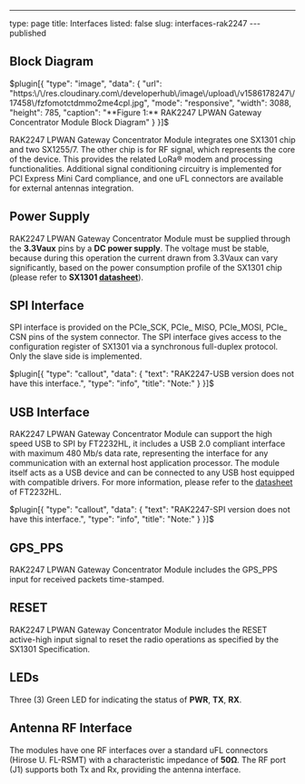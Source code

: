 ---
type: page
title: Interfaces
listed: false
slug: interfaces-rak2247
---published

## Block Diagram

$plugin[{
    "type": "image",
    "data": {
        "url": "https:\/\/res.cloudinary.com\/developerhub\/image\/upload\/v1586178247\/17458\/fzfomotctdmmo2me4cpl.jpg",
        "mode": "responsive",
        "width": 3088,
        "height": 785,
        "caption": "**Figure 1:** RAK2247 LPWAN Gateway Concentrator Module Block Diagram"
    }
}]$

RAK2247 LPWAN Gateway Concentrator Module integrates one SX1301 chip and two SX1255/7. The other chip is for RF signal, which represents the core of the device. This provides the related LoRa® modem and processing functionalities. Additional signal conditioning circuitry is implemented for PCI Express Mini Card compliance, and one uFL connectors are available for external antennas integration.

## Power Supply

RAK2247 LPWAN Gateway Concentrator Module must be supplied through the **3.3Vaux** pins by a **DC power supply**. The voltage must be stable, because during this operation the current drawn from 3.3Vaux can vary significantly, based on the power consumption profile of the SX1301 chip (please refer to **SX1301 [datasheet](https://www.semtech.com/uploads/documents/sx1301.pdf)**).

## SPI Interface

SPI interface is provided on the PCIe_SCK, PCIe_  MISO, PCIe_MOSI, PCIe_ CSN pins of the system connector. The SPI interface gives access to the configuration register of SX1301 via a synchronous full-duplex protocol. Only the slave side is implemented.

$plugin[{
    "type": "callout",
    "data": {
        "text": "RAK2247-USB version does not have this interface.",
        "type": "info",
        "title": "Note:"
    }
}]$

## USB Interface

RAK2247 LPWAN Gateway Concentrator Module can support the high speed USB to SPI by FT2232HL, it includes a USB 2.0 compliant interface with maximum 480 Mb/s data rate, representing the interface for any communication with an external host application processor. The module itself acts as a USB device and can be connected to any USB host equipped with compatible drivers. For more information, please refer to the [datasheet](https://www.ftdichip.com/Support/Documents/DataSheets/ICs/DS_FT2232H.pdf) of FT2232HL.

$plugin[{
    "type": "callout",
    "data": {
        "text": "RAK2247-SPI version does not have this interface.",
        "type": "info",
        "title": "Note:"
    }
}]$

## GPS_PPS

RAK2247 LPWAN Gateway Concentrator Module includes the GPS_PPS input for received packets time-stamped.

## RESET

RAK2247 LPWAN Gateway Concentrator Module includes the RESET active-high input signal to reset the radio operations as specified by the SX1301 Specification.

## LEDs

Three (3) Green LED for indicating the status of **PWR**, **TX**, **RX**.

## Antenna RF Interface

The modules have one RF interfaces over a standard uFL connectors (Hirose U. FL-RSMT) with a characteristic impedance of **50Ω**. The RF port (J1) supports both Tx and Rx, providing the antenna interface.


